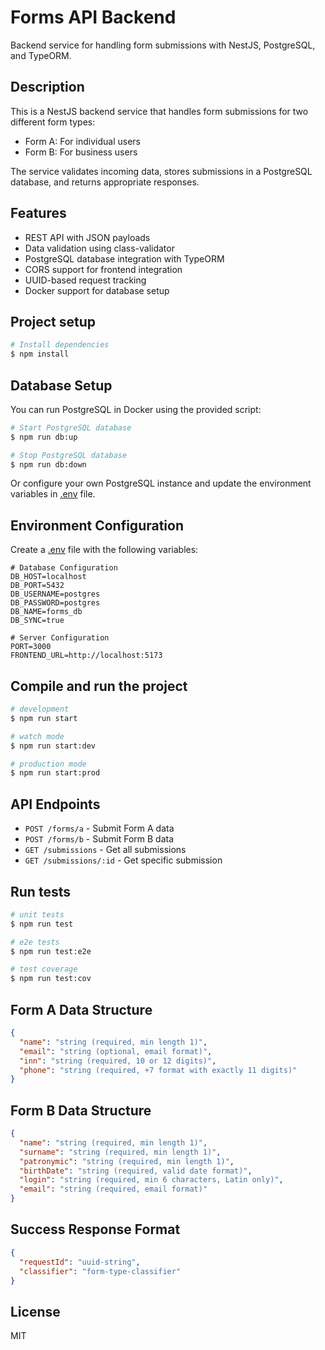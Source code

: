 # Forms API Backend

Backend service for handling form submissions with NestJS, PostgreSQL, and TypeORM.

## Description

This is a NestJS backend service that handles form submissions for two different form types:
- Form A: For individual users
- Form B: For business users

The service validates incoming data, stores submissions in a PostgreSQL database, and returns appropriate responses.

## Features

- REST API with JSON payloads
- Data validation using class-validator
- PostgreSQL database integration with TypeORM
- CORS support for frontend integration
- UUID-based request tracking
- Docker support for database setup

## Project setup

```bash
# Install dependencies
$ npm install
```

## Database Setup

You can run PostgreSQL in Docker using the provided script:

```bash
# Start PostgreSQL database
$ npm run db:up

# Stop PostgreSQL database
$ npm run db:down
```

Or configure your own PostgreSQL instance and update the environment variables in [.env](file:///d:/test-tz/form/backend/.env) file.

## Environment Configuration

Create a [.env](file:///d:/test-tz/form/backend/.env) file with the following variables:

```env
# Database Configuration
DB_HOST=localhost
DB_PORT=5432
DB_USERNAME=postgres
DB_PASSWORD=postgres
DB_NAME=forms_db
DB_SYNC=true

# Server Configuration
PORT=3000
FRONTEND_URL=http://localhost:5173
```

## Compile and run the project

```bash
# development
$ npm run start

# watch mode
$ npm run start:dev

# production mode
$ npm run start:prod
```

## API Endpoints

- `POST /forms/a` - Submit Form A data
- `POST /forms/b` - Submit Form B data
- `GET /submissions` - Get all submissions
- `GET /submissions/:id` - Get specific submission

## Run tests

```bash
# unit tests
$ npm run test

# e2e tests
$ npm run test:e2e

# test coverage
$ npm run test:cov
```

## Form A Data Structure

```json
{
  "name": "string (required, min length 1)",
  "email": "string (optional, email format)",
  "inn": "string (required, 10 or 12 digits)",
  "phone": "string (required, +7 format with exactly 11 digits)"
}
```

## Form B Data Structure

```json
{
  "name": "string (required, min length 1)",
  "surname": "string (required, min length 1)",
  "patronymic": "string (required, min length 1)",
  "birthDate": "string (required, valid date format)",
  "login": "string (required, min 6 characters, Latin only)",
  "email": "string (required, email format)"
}
```

## Success Response Format

```json
{
  "requestId": "uuid-string",
  "classifier": "form-type-classifier"
}
```

## License

MIT